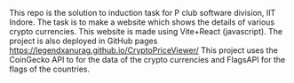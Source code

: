 This repo is the solution to induction task for P club software division, IIT Indore.
The task is to make a website which shows the details of various crypto currencies.
This website is made using Vite+React (javascript).
The project is also deployed in GitHub pages https://legendxanurag.github.io/CryptoPriceViewer/
This project uses the CoinGecko API to for the data of the crypto currencies and FlagsAPI for the flags of the countries.
